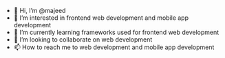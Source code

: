 - 👋 Hi, I’m @majeed
- 👀 I’m interested in frontend web development and mobile app development
- 🌱 I’m currently learning frameworks used for frontend web development
- 💞️ I’m looking to collaborate on web development
- 📫 How to reach me to web development and mobile app development

<!---
majidimj/majidimj is a ✨ special ✨ repository because its `README.md` (this file) appears on your GitHub profile.
You can click the Preview link to take a look at your changes.
--->
